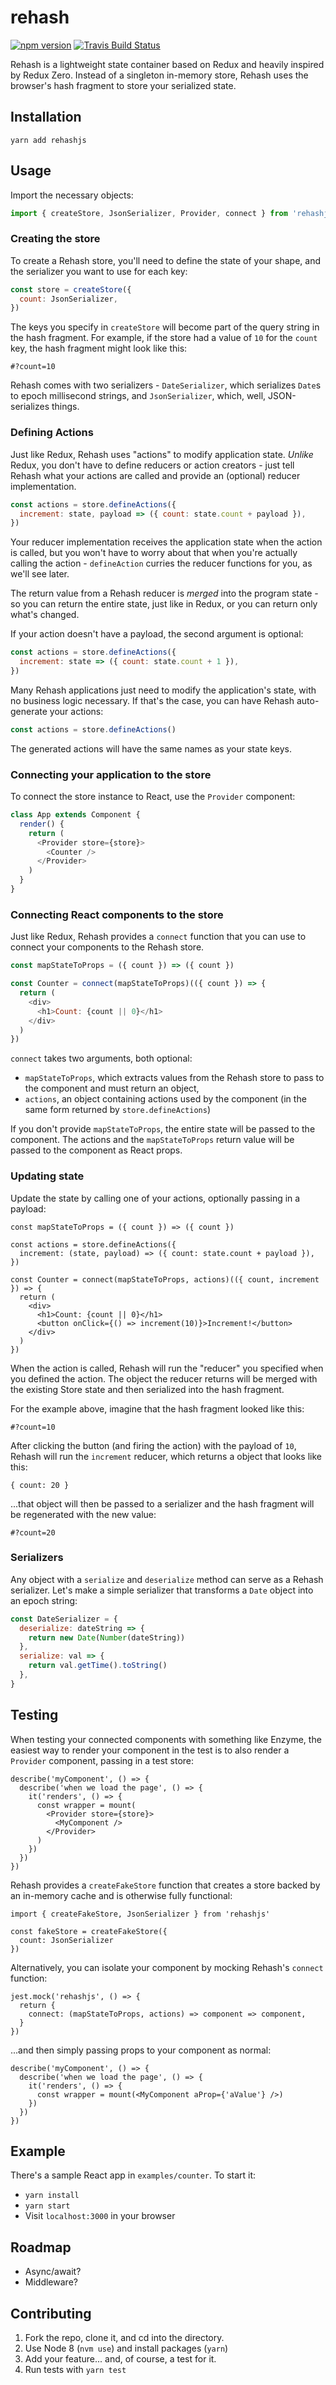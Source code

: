 # rehash

[![npm version](https://badge.fury.io/js/rehashjs.svg)](https://badge.fury.io/js/rehashjs)
[![Travis Build Status](https://travis-ci.org/jtompkins/rehash.svg?branch=master)](https://travis-ci.org/jtompkins/rehash)

Rehash is a lightweight state container based on Redux and heavily inspired by
Redux Zero. Instead of a singleton in-memory store, Rehash uses the browser's
hash fragment to store your serialized state.

## Installation

`yarn add rehashjs`

## Usage

Import the necessary objects:

```js
import { createStore, JsonSerializer, Provider, connect } from 'rehashjs'
```

### Creating the store

To create a Rehash store, you'll need to define the state of your shape, and the
serializer you want to use for each key:

```js
const store = createStore({
  count: JsonSerializer,
})
```

The keys you specify in `createStore` will become part of the query string in
the hash fragment. For example, if the store had a value of `10` for the `count`
key, the hash fragment might look like this:

```
#?count=10
```

Rehash comes with two serializers - `DateSerializer`, which serializes `Date`s
to epoch millisecond strings, and `JsonSerializer`, which, well, JSON-serializes
things.

### Defining Actions

Just like Redux, Rehash uses "actions" to modify application state. _Unlike_
Redux, you don't have to define reducers or action creators - just tell Rehash
what your actions are called and provide an (optional) reducer implementation.

```js
const actions = store.defineActions({
  increment: state, payload => ({ count: state.count + payload }),
})
```

Your reducer implementation receives the application state when the action is
called, but you won't have to worry about that when you're actually calling the
action - `defineAction` curries the reducer functions for you, as we'll see
later.

The return value from a Rehash reducer is _merged_ into the program state - so
you can return the entire state, just like in Redux, or you can return only
what's changed.

If your action doesn't have a payload, the second argument is optional:

```js
const actions = store.defineActions({
  increment: state => ({ count: state.count + 1 }),
})
```

Many Rehash applications just need to modify the application's state, with no
business logic necessary. If that's the case, you can have Rehash auto-generate
your actions:

```js
const actions = store.defineActions()
```

The generated actions will have the same names as your state keys.

### Connecting your application to the store

To connect the store instance to React, use the `Provider` component:

```js
class App extends Component {
  render() {
    return (
      <Provider store={store}>
        <Counter />
      </Provider>
    )
  }
}
```

### Connecting React components to the store

Just like Redux, Rehash provides a `connect` function that you can use to
connect your components to the Rehash store.

```js
const mapStateToProps = ({ count }) => ({ count })

const Counter = connect(mapStateToProps)(({ count }) => {
  return (
    <div>
      <h1>Count: {count || 0}</h1>
    </div>
  )
})
```

`connect` takes two arguments, both optional:

* `mapStateToProps`, which extracts values from the Rehash store to pass to the
  component and must return an object,
* `actions`, an object containing actions used by the component (in the same
  form returned by `store.defineActions`)

If you don't provide `mapStateToProps`, the entire state will be passed to the
component. The actions and the `mapStateToProps` return value will be passed to
the component as React props.

### Updating state

Update the state by calling one of your actions, optionally passing in a
payload:

```
const mapStateToProps = ({ count }) => ({ count })

const actions = store.defineActions({
  increment: (state, payload) => ({ count: state.count + payload }),
})

const Counter = connect(mapStateToProps, actions)(({ count, increment }) => {
  return (
    <div>
      <h1>Count: {count || 0}</h1>
      <button onClick={() => increment(10)}>Increment!</button>
    </div>
  )
})
```

When the action is called, Rehash will run the "reducer" you specified when you
defined the action. The object the reducer returns will be merged with the
existing Store state and then serialized into the hash fragment.

For the example above, imagine that the hash fragment looked like this:

```
#?count=10
```

After clicking the button (and firing the action) with the payload of `10`,
Rehash will run the `increment` reducer, which returns a object that looks like
this:

```
{ count: 20 }
```

...that object will then be passed to a serializer and the hash fragment will be
regenerated with the new value:

```
#?count=20
```

### Serializers

Any object with a `serialize` and `deserialize` method can serve as a Rehash
serializer. Let's make a simple serializer that transforms a `Date` object into
an epoch string:

```js
const DateSerializer = {
  deserialize: dateString => {
    return new Date(Number(dateString))
  },
  serialize: val => {
    return val.getTime().toString()
  },
}
```

## Testing

When testing your connected components with something like Enzyme, the easiest
way to render your component in the test is to also render a `Provider`
component, passing in a test store:

```
describe('myComponent', () => {
  describe('when we load the page', () => {
    it('renders', () => {
      const wrapper = mount(
        <Provider store={store}>
          <MyComponent />
        </Provider>
      )
    })
  })
})
```

Rehash provides a `createFakeStore` function that creates a store backed by an
in-memory cache and is otherwise fully functional:

```
import { createFakeStore, JsonSerializer } from 'rehashjs'

const fakeStore = createFakeStore({
  count: JsonSerializer
})
```

Alternatively, you can isolate your component by mocking Rehash's `connect`
function:

```
jest.mock('rehashjs', () => {
  return {
    connect: (mapStateToProps, actions) => component => component,
  }
})
```

...and then simply passing props to your component as normal:

```
describe('myComponent', () => {
  describe('when we load the page', () => {
    it('renders', () => {
      const wrapper = mount(<MyComponent aProp={'aValue'} />)
    })
  })
})
```

## Example

There's a sample React app in `examples/counter`. To start it:

* `yarn install`
* `yarn start`
* Visit `localhost:3000` in your browser

## Roadmap

* Async/await?
* Middleware?

## Contributing

1. Fork the repo, clone it, and cd into the directory.
1. Use Node 8 (`nvm use`) and install packages (`yarn`)
1. Add your feature... and, of course, a test for it.
1. Run tests with `yarn test`

